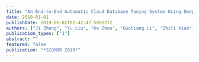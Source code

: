 ```yaml
---
title: "An End-to-End Automatic Cloud Database Tuning System Using Deep Reinforcement Learning"
date: 2018-01-01
publishDate: 2019-06-02T02:42:47.509127Z
authors: ["Ji Zhang", "Yu Liu", "Ke Zhou", "Guoliang Li", "Zhili Xiao", "Bin Cheng", "Jiashu Xing", "Yangtao Wang","Tianheng Cheng", "Li Liu", "Minwei Ran", "**Zekang Li**"]
publication_types: ["1"]
abstract: ""
featured: false
publication: "*SIGMOD 2019*"
---
```


